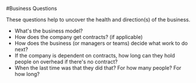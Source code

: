 #Business Questions

These questions help to uncover the health and direction(s) of the business.

*  What's the business model?
*  How does the company get contracts? (if applicable)
*  How does the business (or managers or teams) decide what work to do next?
*  If the company is dependent on contracts, how long can they hold people on overhead if there's no contract?
  *  When the last time was that they did that?  For how many people?  For how long?
